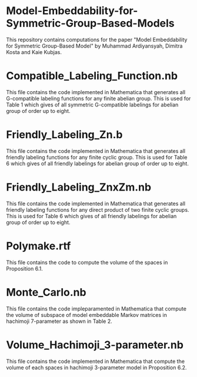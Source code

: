# Model-Embeddability-for-Symmetric-Group-Based-Models
This repository contains computations for the paper "Model Embeddability for Symmetric Group-Based Model" by Muhammad Ardiyansyah, Dimitra Kosta and Kaie Kubjas.
# Compatible_Labeling_Function.nb
This file contains the code implemented in Mathematica that generates all G-compatible labeling functions for any finite abelian group. This is used for Table 1 which gives of all symmetric G-compatible labelings for abelian group of order up to eight.
# Friendly_Labeling_Zn.b
This file contains the code implemented in Mathematica that  generates all friendly labeling functions for any finite cyclic group. This is used for Table 6 which gives of all friendly labelings for abelian group of order up to eight.
# Friendly_Labeling_ZnxZm.nb
This file contains the code implemented in Mathematica that  generates all friendly labeling functions for any direct product of two finite cyclic groups. This is used for Table 6 which gives of all friendly labelings for abelian group of order up to eight.
# Polymake.rtf
This file contains the code to compute the volume of the spaces in Proposition 6.1.
# Monte_Carlo.nb
This file contains the code impleparamented in Mathematica that compute the volume of subspace of model embeddable Markov matrices in hachimoji 7-parameter as shown in Table 2.
# Volume_Hachimoji_3-parameter.nb
This file contains the code implemented in Mathematica that compute the volume of each spaces in hachimoji 3-parameter model in Proposition 6.2. 

